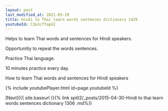 ```yaml
---
layout: post
last_modified_at: 2021-03-29
title: Hindi to Thai learn words sentences dictionary 1429 
youtubeId: C2mJcffapGI
---
```

 
 
Helps to learn Thai words and sentences for Hindi speakers.

Opportunitiy to repeat the words sentences. 

Practice Thai language. 
 
10 minutes practice every day. 
 
How to learn Thai words and sentences for Hindi speakers 
 
{% include youtubePlayer.html id=page.youtubeId %}
 
 
[Next]({{ site.baseurl }}{% link  split2/_posts/2015-04-30-Hindi to thai learn words sentences dictionary 1306 .md%})
 
